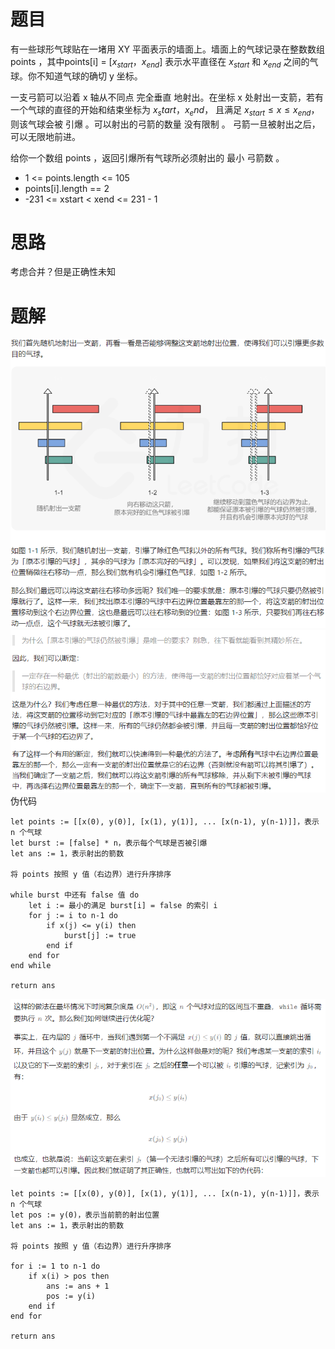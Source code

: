 # 题目
有一些球形气球贴在一堵用 XY 平面表示的墙面上。墙面上的气球记录在整数数组 points ，其中points[i] = [$x_{start}$，$x_{end}$] 表示水平直径在 $x_{start}$ 和 $x_{end}$ 之间的气球。你不知道气球的确切 y 坐标。

一支弓箭可以沿着 x 轴从不同点 完全垂直 地射出。在坐标 x 处射出一支箭，若有一个气球的直径的开始和结束坐标为 $x_start$，$x_end$， 且满足  $x_{start} ≤ x ≤ x_{end}$，则该气球会被 引爆 。可以射出的弓箭的数量 没有限制 。 弓箭一旦被射出之后，可以无限地前进。

给你一个数组 points ，返回引爆所有气球所必须射出的 最小 弓箭数 。


- 1 <= points.length <= 105
- points[i].length == 2
- -231 <= xstart < xend <= 231 - 1

# 思路
考虑合并？但是正确性未知

# 题解
![Alt text](../picture/452-1.png)
![Alt text](../picture/452-2.png)
伪代码
```
let points := [[x(0), y(0)], [x(1), y(1)], ... [x(n-1), y(n-1)]]，表示 n 个气球
let burst := [false] * n，表示每个气球是否被引爆
let ans := 1，表示射出的箭数

将 points 按照 y 值（右边界）进行升序排序

while burst 中还有 false 值 do
    let i := 最小的满足 burst[i] = false 的索引 i
    for j := i to n-1 do
        if x(j) <= y(i) then
            burst[j] := true
        end if
    end for
end while

return ans
```
![Alt text](../picture/452-3.png)
```
let points := [[x(0), y(0)], [x(1), y(1)], ... [x(n-1), y(n-1)]]，表示 n 个气球
let pos := y(0)，表示当前箭的射出位置
let ans := 1，表示射出的箭数

将 points 按照 y 值（右边界）进行升序排序

for i := 1 to n-1 do
    if x(i) > pos then
        ans := ans + 1
        pos := y(i)
    end if
end for

return ans
```